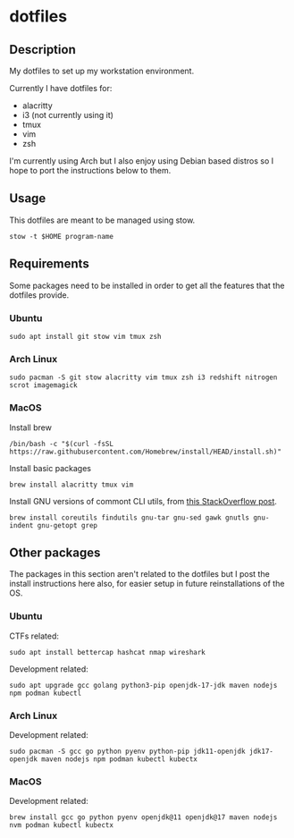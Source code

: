 # dotfiles

## Description

My dotfiles to set up my workstation environment.

Currently I have dotfiles for:
* alacritty
* i3 (not currently using it)
* tmux
* vim
* zsh

I'm currently using Arch but I also enjoy using Debian based distros so I hope to port the instructions below to them.

## Usage
This dotfiles are meant to be managed using stow.
```
stow -t $HOME program-name
```

## Requirements
Some packages need to be installed in order to get all the features that the dotfiles provide.

### Ubuntu
```
sudo apt install git stow vim tmux zsh
```

### Arch Linux
```
sudo pacman -S git stow alacritty vim tmux zsh i3 redshift nitrogen scrot imagemagick
```

### MacOS
Install brew
```
/bin/bash -c "$(curl -fsSL https://raw.githubusercontent.com/Homebrew/install/HEAD/install.sh)"
```
Install basic packages
```
brew install alacritty tmux vim
```

Install GNU versions of commont CLI utils, from [this StackOverflow post](https://apple.stackexchange.com/questions/69223/how-to-replace-mac-os-x-utilities-with-gnu-core-utilities/69332#69332).
```
brew install coreutils findutils gnu-tar gnu-sed gawk gnutls gnu-indent gnu-getopt grep
```

## Other packages
The packages in this section aren't related to the dotfiles but I post the install instructions here also, for easier setup in future reinstallations of the OS.

### Ubuntu
CTFs related:
```
sudo apt install bettercap hashcat nmap wireshark
```
Development related:
```
sudo apt upgrade gcc golang python3-pip openjdk-17-jdk maven nodejs npm podman kubectl
```

### Arch Linux
Development related:
```
sudo pacman -S gcc go python pyenv python-pip jdk11-openjdk jdk17-openjdk maven nodejs npm podman kubectl kubectx
```

### MacOS
Development related:
```
brew install gcc go python pyenv openjdk@11 openjdk@17 maven nodejs nvm podman kubectl kubectx
```

